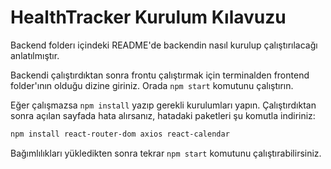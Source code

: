 # HealthTracker Kurulum Kılavuzu

Backend folderı içindeki README'de backendin nasıl kurulup çalıştırılacağı anlatılmıştır.

Backendi çalıştırdıktan sonra frontu çalıştırmak için terminalden frontend folder'ının olduğu dizine giriniz. Orada `npm start` komutunu çalıştırın.

Eğer çalışmazsa `npm install` yazıp gerekli kurulumları yapın. Çalıştırdıktan sonra açılan sayfada hata alırsanız, hatadaki paketleri şu komutla indiriniz:

```bash
npm install react-router-dom axios react-calendar
```

Bağımlılıkları yükledikten sonra tekrar `npm start` komutunu çalıştırabilirsiniz.

